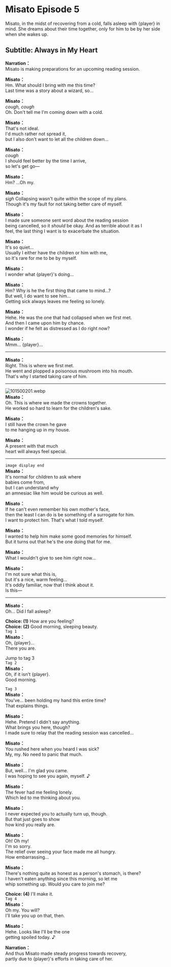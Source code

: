 # Misato Episode 5
Misato, in the midst of recovering from a cold, falls asleep with {player} in mind. She dreams about their time together, only for him to be by her side when she wakes up.
  
## Subtitle: Always in My Heart
  
**Narration：**  
Misato is making preparations for an upcoming reading session.  
  
**Misato：**  
Hm. What should I bring with me this time?  
Last time was a story about a wizard, so...  
  
**Misato：**  
*cough, cough*  
Oh. Don't tell me I'm coming down with a cold.  
  
**Misato：**  
That's not ideal.  
I'd much rather not spread it,  
but I also don't want to let all the children down...  
  
**Misato：**  
*cough*  
I should feel better by the time I arrive,  
so let's get go—  
  
**Misato：**  
Hm? ...Oh my.  
  
**Misato：**  
*sigh* Collapsing wasn't quite within the scope of my plans.  
Though it's my fault for not taking better care of myself.  
  
**Misato：**  
I made sure someone sent word about the reading session  
being cancelled, so it *should* be okay. And as terrible about it as I  
feel, the last thing I want is to exacerbate the situation.  
  
**Misato：**  
It's so quiet...  
Usually I either have the children or him with me,  
so it's rare for me to be by myself.  
  
**Misato：**  
I wonder what {player}'s doing...  
  
**Misato：**  
Hm? Why is he the first thing that came to mind...?  
But well, I do want to see him...  
Getting sick always leaves me feeling so lonely.  
  
**Misato：**  
Hehe. He was the one that had collapsed when we first met.  
And then I came upon him by chance.  
I wonder if he felt as distressed as I do right now?  
  
**Misato：**  
Mmm... {player}...  
  

---  
  
**Misato：**  
Right. This is where we first met.  
He went and plopped a poisonous mushroom into his mouth.  
That's why I started taking care of him.  
  

---  
  
![101500201.webp](https://redive.estertion.win/card/story/101500201.webp)  
**Misato：**  
Oh. This is where we made the crowns together.  
He worked so hard to learn for the children's sake.  
  
**Misato：**  
I still have the crown he gave  
to me hanging up in my house.  
  
**Misato：**  
A present with that much  
heart will always feel special.  
  

---  
  
`image display end`  
**Misato：**  
It's normal for children to ask where  
babies come from,  
but I can understand why  
an amnesiac like him would be curious as well.  
  
**Misato：**  
If he can't even remember his own mother's face,  
then the least I can do is be something of a surrogate for him.  
I want to protect him. That's what I told myself.  
  
**Misato：**  
I wanted to help him make some good memories for himself.  
But it turns out that he's the one doing that for me.  
  
**Misato：**  
What I wouldn't give to see him right now...  
  
**Misato：**  
I'm not sure what this is,  
but it's a nice, warm feeling...  
It's oddly familiar, now that I think about it.  
Is this—  
  

---  
  
**Misato：**  
Oh... Did I fall asleep?  
  
**Choice: (1)**  How are you feeling?  
**Choice: (2)**  Good morning, sleeping beauty.  
`Tag 1`  
**Misato：**  
Oh, {player}...  
There you are.  
  
Jump to tag 3  
`Tag 2`  
**Misato：**  
Oh, if it isn't {player}.  
Good morning.  
  
`Tag 3`  
**Misato：**  
You've... been holding my hand this entire time?  
That explains things.  
  
**Misato：**  
Hehe. Pretend I didn't say anything.  
What brings you here, though?  
I made sure to relay that the reading session was cancelled...  
  
**Misato：**  
You rushed here when you heard I was sick?  
My, my. No need to panic that much.  
  
**Misato：**  
But, well... I'm glad you came.  
I was hoping to see you again, myself. ♪  
  
**Misato：**  
The fever had me feeling lonely.  
Which led to me thinking about you.  
  
**Misato：**  
I never expected you to actually turn up, though.  
But that just goes to show  
how kind you really are.  
  
**Misato：**  
Oh! Oh my!  
I'm so sorry.  
The relief over seeing your face made me all hungry.  
How embarrassing...  
  
**Misato：**  
There's nothing quite as honest as a person's stomach, is there?  
I haven't eaten anything since this morning, so let me  
whip something up. Would you care to join me?  
  
**Choice: (4)**  I'll make it.  
`Tag 4`  
**Misato：**  
Oh my. You will?  
I'll take you up on that, then.  
  
**Misato：**  
Hehe. Looks like I'll be the one  
getting spoiled today. ♪  
  
**Narration：**  
And thus Misato made steady progress towards recovery,  
partly due to {player}'s efforts in taking care of her.  
